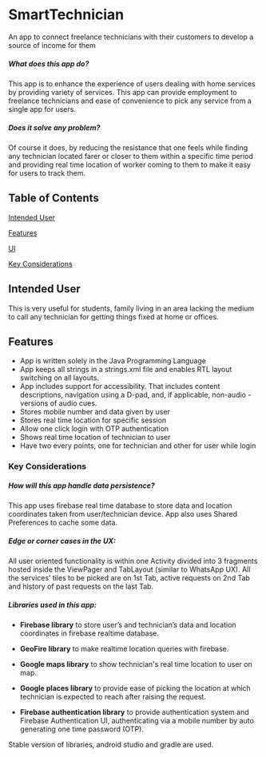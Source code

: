 # SmartTechnician
An app to connect freelance technicians with their customers to develop a source of income for them

##### What does this app do?

This app is to enhance the experience of users dealing with home services by providing variety of services. This app can provide employment to freelance technicians and ease of convenience to pick any service from a single app for users.

##### Does it solve any problem?

Of course it does, by reducing the resistance that one feels while finding any technician located farer or closer to them within a specific time period and providing real time location of worker coming to them to make it easy for users to track them.

## Table of Contents

[Intended User](https://github.com/vishalrao8/SmartTechnician/blob/master/README.md#intended-user)

[Features](https://github.com/vishalrao8/SmartTechnician/blob/master/README.md#features)

[UI]()

[Key Considerations](https://github.com/vishalrao8/SmartTechnician/blob/master/README.md#key-considerations)

## Intended User

This is very useful for students, family living in an area lacking the medium to call any technician for getting things fixed at home or offices. 

## Features

- App is written solely in the Java Programming Language
- App keeps all strings in a strings.xml file and enables RTL layout switching on all layouts.
- App includes support for accessibility. That includes content descriptions, navigation using a D-pad, and, if applicable, non-audio -versions of audio cues.
- Stores mobile number and data given by user
- Stores real time location for specific session
- Allow one click login with OTP authentication
- Shows real time location of technician to user
- Have two every points, one for technician and other for user while login

### Key Considerations

##### How will this app handle data persistence? 

This app uses firebase real time database to store data and location coordinates taken from user/technician device. App also uses Shared Preferences to cache some data.

##### Edge or corner cases in the UX:

All user oriented functionality is within one Activity divided into 3 fragments hosted inside the ViewPager and TabLayout (similar to WhatsApp UX). All the services’ tiles to be picked are on 1st Tab, active requests on 2nd Tab and history of past requests on the last Tab.

##### Libraries used in this app:

- **Firebase library** to store user’s and technician’s data and location coordinates in firebase realtime database.
    
- **GeoFire library** to make realtime location queries with firebase.

- **Google maps library** to show technician's real time location to user on map.

- **Google places library** to provide ease of picking the location at which technician is expected to reach after raising the request.

- **Firebase authentication library** to provide authentication system and Firebase Authentication UI, authenticating via a mobile number by auto generating one time password (OTP).

Stable version of libraries, android studio and gradle are used.
